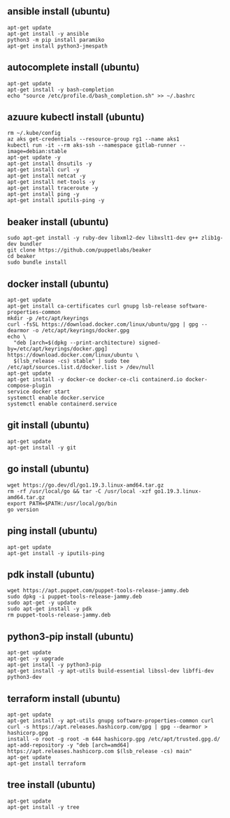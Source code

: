 ## ansible install (ubuntu)

```no-highlight
apt-get update
apt-get install -y ansible
python3 -m pip install paramiko
apt-get install python3-jmespath
```

## autocomplete install (ubuntu)

```no-highlight
apt-get update
apt-get install -y bash-completion
echo "source /etc/profile.d/bash_completion.sh" >> ~/.bashrc
```

## azuure kubectl install (ubuntu)

```no-highlight
rm ~/.kube/config
az aks get-credentials --resource-group rg1 --name aks1
kubectl run -it --rm aks-ssh --namespace gitlab-runner --image=debian:stable
apt-get update -y
apt-get install dnsutils -y
apt-get install curl -y
apt-get install netcat -y
apt-get install net-tools -y
apt-get install traceroute -y
apt-get install ping -y
apt-get install iputils-ping -y
```

## beaker install (ubuntu)

```no-highlight
sudo apt-get install -y ruby-dev libxml2-dev libxslt1-dev g++ zlib1g-dev bundler
git clone https://github.com/puppetlabs/beaker
cd beaker
sudo bundle install
```

## docker install (ubuntu)

```no-highlight
apt-get update
apt-get install ca-certificates curl gnupg lsb-release software-properties-common
mkdir -p /etc/apt/keyrings
curl -fsSL https://download.docker.com/linux/ubuntu/gpg | gpg --dearmor -o /etc/apt/keyrings/docker.gpg
echo \
  "deb [arch=$(dpkg --print-architecture) signed-by=/etc/apt/keyrings/docker.gpg] https://download.docker.com/linux/ubuntu \
  $(lsb_release -cs) stable" | sudo tee /etc/apt/sources.list.d/docker.list > /dev/null
apt-get update
apt-get install -y docker-ce docker-ce-cli containerd.io docker-compose-plugin
service docker start
systemctl enable docker.service
systemctl enable containerd.service
```

## git install (ubuntu)

```no-highlight
apt-get update
apt-get install -y git
```

## go install (ubuntu)

```no-highlight
wget https://go.dev/dl/go1.19.3.linux-amd64.tar.gz
rm -rf /usr/local/go && tar -C /usr/local -xzf go1.19.3.linux-amd64.tar.gz
export PATH=$PATH:/usr/local/go/bin
go version
```

## ping install (ubuntu)

```no-highlight
apt-get update
apt-get install -y iputils-ping
```

## pdk install (ubuntu)

```no-highlight
wget https://apt.puppet.com/puppet-tools-release-jammy.deb
sudo dpkg -i puppet-tools-release-jammy.deb
sudo apt-get -y update
sudo apt-get install -y pdk
rm puppet-tools-release-jammy.deb
```

## python3-pip install (ubuntu)

```no-highlight
apt-get update
apt-get -y upgrade
apt-get install -y python3-pip
apt-get install -y apt-utils build-essential libssl-dev libffi-dev python3-dev
```

## terraform install (ubuntu)

```no-highlight
apt-get update
apt-get install -y apt-utils gnupg software-properties-common curl
curl -s https://apt.releases.hashicorp.com/gpg | gpg --dearmor > hashicorp.gpg
install -o root -g root -m 644 hashicorp.gpg /etc/apt/trusted.gpg.d/
apt-add-repository -y "deb [arch=amd64] https://apt.releases.hashicorp.com $(lsb_release -cs) main"
apt-get update
apt-get install terraform
```

## tree install (ubuntu)

```no-highlight
apt-get update
apt-get install -y tree
```
